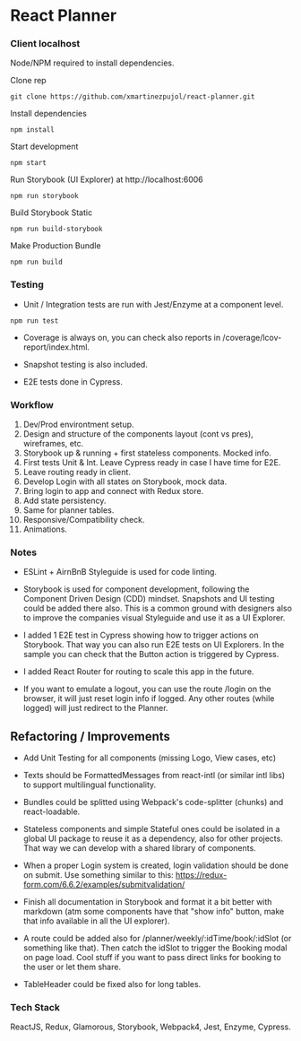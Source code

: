 # React Planner

### Client localhost
Node/NPM required to install dependencies.

Clone rep
``` shell
git clone https://github.com/xmartinezpujol/react-planner.git
```

Install dependencies
``` shell
npm install
```

Start development
``` shell
npm start
```

Run Storybook (UI Explorer) at http://localhost:6006
``` shell
npm run storybook
```

Build Storybook Static
``` shell
npm run build-storybook
```

Make Production Bundle
``` shell
npm run build
```

### Testing

* Unit / Integration tests are run with Jest/Enzyme at a component level.

``` shell
npm run test
```

* Coverage is always on, you can check also reports in /coverage/lcov-report/index.html.

* Snapshot testing is also included.

* E2E tests done in Cypress.


### Workflow

1) Dev/Prod environtment setup.
2) Design and structure of the components layout (cont vs pres), wireframes, etc.
3) Storybook up & running + first stateless components. Mocked info.
4) First tests Unit & Int. Leave Cypress ready in case I have time for E2E.
5) Leave routing ready in client.
6) Develop Login with all states on Storybook, mock data.
7) Bring login to app and connect with Redux store.
8) Add state persistency.
9) Same for planner tables.
10) Responsive/Compatibility check.
11) Animations.

### Notes

* ESLint + AirnBnB Styleguide is used for code linting.

* Storybook is used for component development, following the Component Driven Design (CDD) mindset. Snapshots and UI testing could be added there also. This is a common ground with designers also to improve the companies visual Styleguide and use it as a UI Explorer.

* I added 1 E2E test in Cypress showing how to trigger actions on Storybook. That way you can also run E2E tests on UI Explorers. In the sample you can check that the Button action is triggered by Cypress.

* I added React Router for routing to scale this app in the future.

* If you want to emulate a logout, you can use the route /login on the browser, it will just reset login info if logged. Any other routes (while logged) will just redirect to the Planner.

## Refactoring / Improvements

* Add Unit Testing for all components (missing Logo, View cases, etc)

* Texts should be FormattedMessages from react-intl (or similar intl libs) to support multilingual functionality.

* Bundles could be splitted using Webpack's code-splitter (chunks) and react-loadable.

* Stateless components and simple Stateful ones could be isolated in a global UI package to reuse it as a dependency, also for other projects. That way we can develop with a shared library of components. 

* When a proper Login system is created, login validation should be done on submit. Use something similar to this: https://redux-form.com/6.6.2/examples/submitvalidation/

* Finish all documentation in Storybook and format it a bit better with markdown (atm some components have that "show info" button, make that info available in all the UI explorer).

* A route could be added also for /planner/weekly/:idTime/book/:idSlot (or something like that). Then catch the idSlot to trigger the Booking modal on page load. Cool stuff if you want to pass direct links for booking to the user or let them share.

* TableHeader could be fixed also for long tables. 

### Tech Stack
ReactJS, Redux, Glamorous, Storybook, Webpack4, Jest, Enzyme, Cypress.
